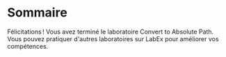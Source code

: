 # Sommaire

Félicitations ! Vous avez terminé le laboratoire Convert to Absolute Path. Vous pouvez pratiquer d'autres laboratoires sur LabEx pour améliorer vos compétences.
